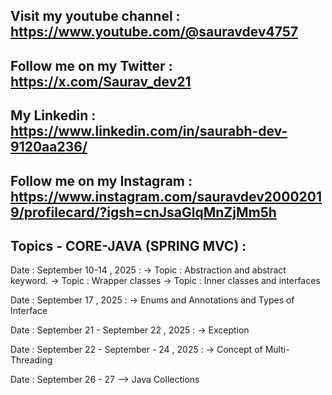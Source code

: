 ## Visit my youtube channel : https://www.youtube.com/@sauravdev4757
## Follow me on my Twitter : https://x.com/Saurav_dev21
## My Linkedin : https://www.linkedin.com/in/saurabh-dev-9120aa236/
## Follow me on my Instagram : https://www.instagram.com/sauravdev20002019/profilecard/?igsh=cnJsaGlqMnZjMm5h 

## Topics - CORE-JAVA (SPRING MVC) :

Date : September 10-14 , 2025 : 
-> Topic : Abstraction and abstract keyword.
-> Topic : Wrapper classes 
-> Topic : Inner classes and interfaces

Date : September 17 , 2025 : 
-> Enums and Annotations and Types of Interface

Date : September 21 - September 22 , 2025 : 
-> Exception 

Date : September 22 - September - 24 , 2025 : 
-> Concept of Multi-Threading

Date : September 26 - 27
--> Java Collections 




